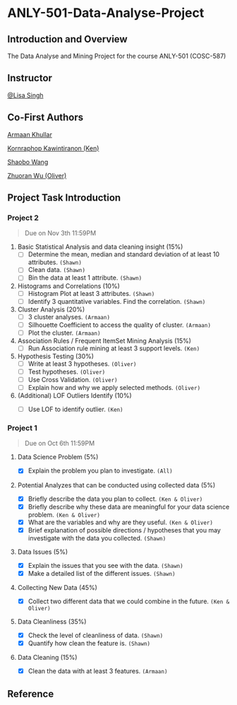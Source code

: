 # ANLY-501-Data-Analyse-Project

## Introduction and Overview
The Data Analyse and Mining Project for the course ANLY-501 (COSC-587)

## Instructor
[@Lisa Singh](http://people.cs.georgetown.edu/~singh/)

## Co-First Authors

[Armaan Khullar](https://github.com/ark317)

[Kornraphop Kawintiranon (Ken)](https://github.com/kornosk)

[Shaobo Wang](https://github.com/sw1001)

[Zhuoran Wu (Oliver)](https://github.com/WuZhuoran)

## Project Task Introduction

### Project 2
> Due on Nov 3th 11:59PM

1. Basic Statistical Analysis and data cleaning insight (15%)
    - [ ] Determine the mean, median and standard deviation of at least 10 attributes. `(Shawn)`
    - [ ] Clean data. `(Shawn)`
    - [ ] Bin the data at least 1 attribute. `(Shawn)`
2. Histograms and Correlations (10%)
    - [ ] Histogram Plot at least 3 attributes. `(Shawn)`
    - [ ] Identify 3 quantitative variables. Find the correlation. `(Shawn)`
3. Cluster Analysis (20%)
    - [ ] 3 cluster analyses. `(Armaan)`
    - [ ] Silhouette Coefficient to access the quality of cluster. `(Armaan)`
    - [ ] Plot the cluster. `(Armaan)`
4. Association Rules / Frequent ItemSet Mining Analysis (15%)
    - [ ] Run Association rule mining at least 3 support levels. `(Ken)`
5. Hypothesis Testing (30%)
    - [ ] Write at least 3 hypotheses. `(Oliver)`
    - [ ] Test hypotheses. `(Oliver)`
    - [ ] Use Cross Validation. `(Oliver)`
    - [ ] Explain how and why we apply selected methods. `(Oliver)`
6. (Additional) LOF Outliers Identify (10%)
    - [ ] Use LOF to identify outlier. `(Ken)`


### Project 1
> Due on Oct 6th 11:59PM

1. Data Science Problem (5%)

    - [x] Explain the problem you plan to investigate. `(All)`

2. Potential Analyzes that can be conducted using collected data (5%)
    - [x] Briefly describe the data you plan to collect. `(Ken & Oliver)`
    - [x] Briefly describe why these data are meaningful for your data science problem. `(Ken & Oliver)`
    - [x] What are the variables and why are they useful. `(Ken & Oliver)`
    - [x] Brief explanation of possible directions / hypotheses that you may investigate with the data you collected. `(Shawn)`
3. Data Issues (5%)
    - [x] Explain the issues that you see with the data. `(Shawn)`
    - [x] Make a detailed list of the different issues. `(Shawn)`
4. Collecting New Data (45%)
    - [x] Collect two different data that we could combine in the future. `(Ken & Oliver)`
5. Data Cleanliness (35%)
    - [x] Check the level of cleanliness of data. `(Shawn)`
    - [x] Quantify how clean the feature is. `(Shawn)`
6. Data Cleaning (15%)
    - [x] Clean the data with at least 3 features. `(Armaan)`

## Reference
